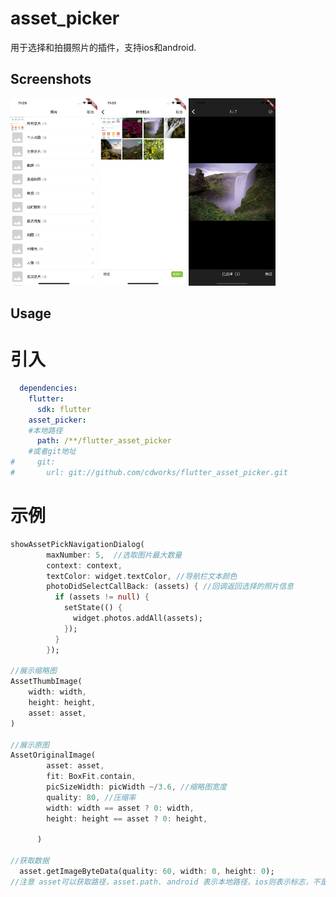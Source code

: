 # asset_picker

用于选择和拍摄照片的插件，支持ios和android.

## Screenshots

<img src="ss1.png" height="300em" /> <img src="ss2.png" height="300em" />
<img src="ss3.png" height="300em" /> 

## Usage

# 引入

```yaml
  dependencies:
    flutter:
      sdk: flutter
    asset_picker:
    #本地路径
      path: /**/flutter_asset_picker
	#或者git地址
#	  git:
#       url: git://github.com/cdworks/flutter_asset_picker.git
```

# 示例
```dart
showAssetPickNavigationDialog(
        maxNumber: 5,  //选取图片最大数量
        context: context,
        textColor: widget.textColor, //导航栏文本颜色
        photoDidSelectCallBack: (assets) { //回调返回选择的照片信息
          if (assets != null) {
            setState(() {
              widget.photos.addAll(assets);
            });
          }
        });

//展示缩略图
AssetThumbImage(
    width: width,
    height: height,
    asset: asset,
)

//展示原图
AssetOriginalImage(
        asset: asset,
        fit: BoxFit.contain,
        picSizeWidth: picWidth ~/3.6, //缩略图宽度
        quality: 80, //压缩率
        width: width == asset ? 0: width, 
        height: height == asset ? 0: height,

      )

//获取数据
  asset.getImageByteData(quality: 60, width: 0, height: 0);
//注意 asset可以获取路径，asset.path. android 表示本地路径，ios则表示标志，不是本地路径

```